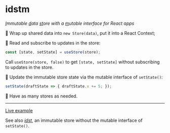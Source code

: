 # idstm

*<ins>I</ins>mmutable <ins>d</ins>ata <ins>st</ins>ore with a <ins>m</ins>utable interface for React apps*

🔹 Wrap up shared data into `new Store(data)`, put it into a React Context;

🔹 Read and subscribe to updates in the store:
```js
const [state, setState] = useStore(store);
```

Call `useStore(store, false)` to get `[state, setState]` without subscribing to updates in the store.

🔹 Update the immutable store state via the mutable interface of `setState()`:
```js
setState(draftState => { draftState.x += 5; });
```

🔹 Have as many stores as needed.

---

[Live example](https://codesandbox.io/s/npu6rb)

See also [*idst*](https://www.npmjs.com/package/idst), an immutable store without the mutable interface of `setState()`.
